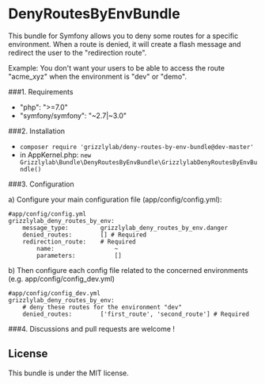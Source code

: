 DenyRoutesByEnvBundle
======================

This bundle for Symfony allows you to deny some routes for a specific environment.
When a route is denied, it will create a flash message and redirect the user to the "redirection route".

Example: You don't want your users to be able to access the route "acme_xyz" when the environment is "dev" or "demo".

###1. Requirements
   * "php": ">=7.0"
   * "symfony/symfony": "~2.7|~3.0"

###2. Installation

- ```composer require 'grizzlylab/deny-routes-by-env-bundle@dev-master'```
- in AppKernel.php: ```new Grizzlylab\Bundle\DenyRoutesByEnvBundle\GrizzlylabDenyRoutesByEnvBundle()```

###3. Configuration

a) Configure your main configuration file (app/config/config.yml):
```
#app/config/config.yml
grizzlylab_deny_routes_by_env:
    message_type:         grizzlylab_deny_routes_by_env.danger
    denied_routes:        [] # Required
    redirection_route:    # Required
        name:                 ~
        parameters:           []
```

b) Then configure each config file related to the concerned environments (e.g. app/config/config_dev.yml)
```
#app/config/config_dev.yml
grizzlylab_deny_routes_by_env:
    # deny these routes for the environment "dev"
    denied_routes:        ['first_route', 'second_route'] # Required
```

###4. Discussions and pull requests are welcome !

License
-------
This bundle is under the MIT license.
